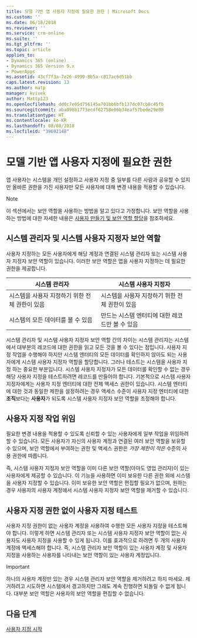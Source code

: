```yaml
---
title: 모델 기반 앱 사용자 지정에 필요한 권한 | Microsoft Docs
ms.custom: ''
ms.date: 06/18/2018
ms.reviewer: ''
ms.service: crm-online
ms.suite: ''
ms.tgt_pltfrm: ''
ms.topic: article
applies_to:
- Dynamics 365 (online)
- Dynamics 365 Version 9.x
- PowerApps
ms.assetid: 43cf7f3a-7e26-4990-8b5a-c817ac6d51bb
caps.latest.revision: 13
ms.author: matp
manager: kvivek
author: Mattp123
ms.openlocfilehash: dd0c7e05d756145a701bb6bfb137dc07cb8c45fb
ms.sourcegitcommit: aba996b1773ecdf62758e06b34eaf57bede29e08
ms.translationtype: HT
ms.contentlocale: ko-KR
ms.lasthandoff: 08/08/2018
ms.locfileid: "39692148"
---
```

# <a name="privileges-required-for-model-driven-app-customization"></a>모델 기반 앱 사용자 지정에 필요한 권한

앱 사용자는 시스템을 개인 설정하고 사용자 지정 중 일부를 다른 사람과 공유할 수 있지만 올바른 권한을 가진 사용자만 모든 사용자에 대해 변경 내용을 적용할 수 있습니다.  
  
> [!NOTE]
>  이 섹션에서는 보안 역할을 사용하는 방법을 알고 있다고 가정합니다. 보안 역할을 사용하는 방법에 대한 자세한 내용은 [사용자 만들기 및 보안 역할 할당](https://docs.microsoft.com/dynamics365/customer-engagement/admin/create-users-assign-online-security-roles)을 참조하세요.  
  
<a name="BKMK_SysAdminAndSysCustomizer"></a>   
## <a name="system-administrator-and-system-customizer-security-roles"></a>시스템 관리자 및 시스템 사용자 지정자 보안 역할  
 사용자 지정하는 모든 사용자에게 해당 계정과 연결된 시스템 관리자 또는 시스템 사용자 지정자 보안 역할이 있습니다. 이러한 보안 역할은 앱을 사용자 지정하는 데 필요한 권한을 제공합니다.  
  
|시스템 관리자|시스템 사용자 지정자|  
|--------------------------|-----------------------|  
|시스템을 사용자 지정하기 위한 전체 권한이 있음|시스템을 사용자 지정하기 위한 전체 권한이 있음|  
|시스템의 모든 데이터를 볼 수 있음|만드는 시스템 엔터티에 대한 레코드만 볼 수 있음|  
  
 시스템 관리자 및 시스템 사용자 지정자 보안 역할 간의 차이는 시스템 관리자는 시스템에서 대부분의 레코드에 대한 권한을 읽고 모든 것을 볼 수 있다는 점입니다. 사용자 지정 작업을 수행해야 하지만 시스템 엔터티의 모든 데이터를 확인하지 않아도 되는 사용자에게 시스템 사용자 지정자 역할을 할당합니다. 그러나 테스트는 시스템을 사용자 지정 하는 중요한 부분입니다. 시스템 사용자 지정자가 모든 데이터를 확인할 수 없는 경우 해당 사용자 지정을 테스트하려면 레코드를 만들어야 합니다. 기본적으로 시스템 사용자 지정자에게는 사용자 지정 엔터티에 대한 전체 액세스 권한이 있습니다. 시스템 엔터티에 대한 것과 동일한 제한을 설정하려는 경우 액세스 수준이 사용자 지정 엔터티에 대한 **조직**보다는 **사용자**가 되도록 시스템 사용자 지정자 보안 역할을 조정해야 합니다.  
  
<a name="BKMK_DelegatingCustomizationTasks"></a>   
## <a name="delegate-customization-tasks"></a>사용자 지정 작업 위임  
 필요한 변경 내용을 적용할 수 있도록 신뢰할 수 있는 사용자에게 일부 작업을 위임하려 할 수 있습니다. 모든 사용자가 자신의 사용자 계정과 연결된 여러 보안 역할을 보유할 수 있으며, 보안 역할에서 부여하는 권한 및 액세스 권한은 *가장 제한이 적은* 수준의 사용 권한에 따릅니다.  
  
 즉, 시스템 사용자 지정자 보안 역할을 이미 다른 보안 역할(아마도 영업 관리자)이 있는 사용자에게 제공할 수 있습니다. 이 기능을 사용하면 이미 보유한 다른 권한 외에 시스템을 사용자 지정할 수 있습니다. 이미 보유한 보안 역할은 편집할 필요가 없으며, 원하는 경우 사용자의 사용자 계정에서 시스템 사용자 지정자 보안 역할을 제거할 수 있습니다.  
  
<a name="BKMK_UsingTwoUserAccounts"></a>   
## <a name="test-customizations-without-customization-privileges"></a>사용자 지정 권한 없이 사용자 지정 테스트  
 사용자 지정 권한이 없는 사용자 계정을 사용하여 수행한 모든 사용자 지정을 테스트해야 합니다. 이렇게 하면 시스템 관리자 또는 시스템 사용자 지정자 보안 역할이 없는 사용자도 사용자 지정을 사용할 수 있게 됩니다. 이를 효과적으로 하려면 두 개의 사용자 계정에 액세스해야 합니다. 즉, 시스템 관리자 보안 역할이 있는 사용자 계정 및 사용자 지정을 사용하는 사용자를 나타내는 보안 역할이 있는 사용자 계정입니다.  
  
> [!IMPORTANT]
>  하나의 사용자 계정만 있는 경우 시스템 관리자 보안 역할을 제거하려고 하지 마세요. 제거하려고 시도하면 시스템에서 경고하지만 그래도 계속 진행하면 되돌릴 수 없게 됩니다. 대부분 보안 역할은 사용자의 보안 역할을 편집할 수 없습니다.  
  
## <a name="next-steps"></a>다음 단계  
 [사용자 지정 시작](getting-started-customization.md)

